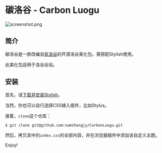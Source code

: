 # 碳洛谷 - Carbon Luogu

![screenshot.png](https://i.loli.net/2021/07/28/gztpnydqrM9JTSe.jpg)

## 简介

碳洛谷是一款改编自[氩洛谷](https://userstyles.org/styles/166554/argon-design-luogu-argon-design)的开源洛谷美化包，需搭配Stylish使用。

此美化包适用于洛谷全站。

## 安装

首先，请[下载并安装Stylish](https://chrome.google.com/webstore/detail/stylish-custom-themes-for/fjnbnpbmkenffdnngjfgmeleoegfcffe?hl=en)。

当然，你也可以自行选择CSS植入插件，比如Stylus。

接着，`clone`这个仓库：

```bash
$ git clone git@github.com:samzhangjy/CarbonLuogu.git
```

然后，拷贝其中的`index.css`的全部内容，并在浏览器插件中添加该自定义主题。

Enjoy!
